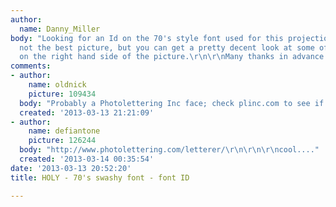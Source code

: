 ```yaml
---
author:
  name: Danny_Miller
body: "Looking for an Id on the 70's style font used for this projection. I know it's
  not the best picture, but you can get a pretty decent look at some of the letters
  on the right hand side of the picture.\r\n\r\nMany thanks in advance for any help!\r\nDanny[img:sites/default/files/old-images/IMG_6315_4981.jpg]"
comments:
- author:
    name: oldnick
    picture: 109434
  body: "Probably a Photolettering Inc face; check plinc.com to see if it\u2019s available\u2026"
  created: '2013-03-13 21:21:09'
- author:
    name: defiantone
    picture: 126244
  body: "http://www.photolettering.com/letterer/\r\n\r\n\r\ncool...."
  created: '2013-03-14 00:35:54'
date: '2013-03-13 20:52:20'
title: HOLY - 70's swashy font - font ID

---
```

